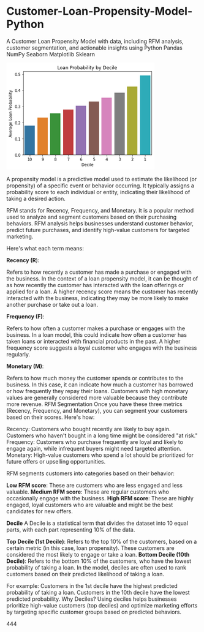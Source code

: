 # Customer-Loan-Propensity-Model-Python
A Customer Loan Propensity Model with data, including RFM analysis, customer segmentation, and actionable insights using Python Pandas NumPy Seaborn Matplotlib Sklearn

![alt text](https://github.com/gaptab/Customer-Loan-Propensity-Model-Python/blob/main/visualization.png)

A propensity model is a predictive model used to estimate the likelihood (or propensity) of a specific event or behavior occurring. It typically assigns a probability score to each individual or entity, indicating their likelihood of taking a desired action.

RFM stands for Recency, Frequency, and Monetary. It is a popular method used to analyze and segment customers based on their purchasing behaviors. RFM analysis helps businesses understand customer behavior, predict future purchases, and identify high-value customers for targeted marketing.

Here's what each term means:

**Recency (R**):

Refers to how recently a customer has made a purchase or engaged with the business.
In the context of a loan propensity model, it can be thought of as how recently the customer has interacted with the loan offerings or applied for a loan.
A higher recency score means the customer has recently interacted with the business, indicating they may be more likely to make another purchase or take out a loan.

**Frequency (F)**:

Refers to how often a customer makes a purchase or engages with the business.
In a loan model, this could indicate how often a customer has taken loans or interacted with financial products in the past.
A higher frequency score suggests a loyal customer who engages with the business regularly.

**Monetary (M)**:

Refers to how much money the customer spends or contributes to the business.
In this case, it can indicate how much a customer has borrowed or how frequently they repay their loans.
Customers with high monetary values are generally considered more valuable because they contribute more revenue.
RFM Segmentation
Once you have these three metrics (Recency, Frequency, and Monetary), you can segment your customers based on their scores. Here's how:

Recency: Customers who bought recently are likely to buy again. Customers who haven't bought in a long time might be considered "at risk."
Frequency: Customers who purchase frequently are loyal and likely to engage again, while infrequent buyers might need targeted attention.
Monetary: High-value customers who spend a lot should be prioritized for future offers or upselling opportunities.

RFM segments customers into categories based on their behavior:

**Low RFM score**: These are customers who are less engaged and less valuable.
**Medium RFM score**: These are regular customers who occasionally engage with the business.
**High RFM score**: These are highly engaged, loyal customers who are valuable and might be the best candidates for new offers.

**Decile** 
A Decile is a statistical term that divides the dataset into 10 equal parts, with each part representing 10% of the data.

**Top Decile (1st Decile)**: Refers to the top 10% of the customers, based on a certain metric (in this case, loan propensity). These customers are considered the most likely to engage or take a loan.
**Bottom Decile (10th Decile)**: Refers to the bottom 10% of the customers, who have the lowest probability of taking a loan.
In the model, deciles are often used to rank customers based on their predicted likelihood of taking a loan. 

For example:
Customers in the 1st decile have the highest predicted probability of taking a loan.
Customers in the 10th decile have the lowest predicted probability.
Why Deciles?
Using deciles helps businesses prioritize high-value customers (top deciles) and optimize marketing efforts by targeting specific customer groups based on predicted behaviors.

444


